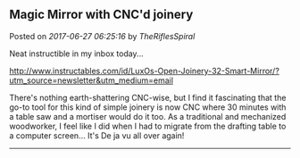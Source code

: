 ## Magic Mirror with CNC'd joinery
Posted on *2017-06-27 06:25:16* by *TheRiflesSpiral*

Neat instructible in my inbox today...

http://www.instructables.com/id/LuxOs-Open-Joinery-32-Smart-Mirror/?utm_source=newsletter&utm_medium=email

There's nothing earth-shattering CNC-wise, but I find it fascinating that the go-to tool for this kind of simple joinery is now CNC where 30 minutes with a table saw and a mortiser would do it too. As a traditional and mechanized woodworker, I feel like I did when I had to migrate from the drafting table to a computer screen... It's De ja vu all over again!

---

